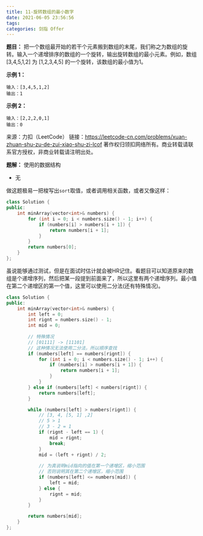 ```yaml
---
title: 11-旋转数组的最小数字
date: 2021-06-05 23:56:56
tags:
categories: 剑指 Offer
---
```


**题目：**
把一个数组最开始的若干个元素搬到数组的末尾，我们称之为数组的旋转。输入一个递增排序的数组的一个旋转，输出旋转数组的最小元素。例如，数组 [3,4,5,1,2] 为 [1,2,3,4,5] 的一个旋转，该数组的最小值为1。  

<!-- more -->

**示例 1：**
```
输入：[3,4,5,1,2]
输出：1
```

**示例 2：**
```
输入：[2,2,2,0,1]
输出：0
```

来源：力扣（LeetCode）
链接：https://leetcode-cn.com/problems/xuan-zhuan-shu-zu-de-zui-xiao-shu-zi-lcof
著作权归领扣网络所有。商业转载请联系官方授权，非商业转载请注明出处。

**题解：**
使用的数据结构
* 无

做这题极易一把梭写出`sort`取值，或者调用相关函数，或者又像这样：
```cpp
class Solution {
public:
    int minArray(vector<int>& numbers) {
        for (int i = 0; i < numbers.size() - 1; i++) {
            if (numbers[i] > numbers[i + 1]) {
                return numbers[i + 1];
            }
        }
        return numbers[0];
    }
};
```
虽说能够通过测试，但是在面试时估计就会被HR记住。看题目可以知道原来的数组是个递增序列，然后把某一段提到前面来了，所以这里有两个递增序列。最小值在第二个递增区的第一个值，这里可以使用二分法(还有特殊情况)。
```cpp
class Solution {
public:
    int minArray(vector<int>& numbers) {
        int left = 0;
        int rignt = numbers.size() - 1;
        int mid = 0;
        
        // 特殊情况
        // [01111] -> [11101]
        // 这种情况无法使用二分法，所以顺序查找
        if (numbers[left] == numbers[rignt]) {
            for (int i = 0; i < numbers.size() - 1; i++) {
                if (numbers[i] > numbers[i + 1]) {
                    return numbers[i + 1];
                }
            }
        } else if (numbers[left] < numbers[rignt]) {
            return numbers[left];
        }

        while (numbers[left] > numbers[rignt]) {
            // [3, 4, [5, 1] ,2]
            // 5 > 1
            // 3 - 2 = 1
            if (rignt - left == 1) {
                mid = rignt;
                break;
            }
            mid = (left + rignt) / 2;
            
            // 为真说明mid指向的值在第一个递增区，缩小范围
            // 否则说明其在第二个递增区，缩小范围
            if (numbers[left] <= numbers[mid]) {
                left = mid;
            } else {
                rignt = mid;
            }
        }

        return numbers[mid];
    }
};
```
